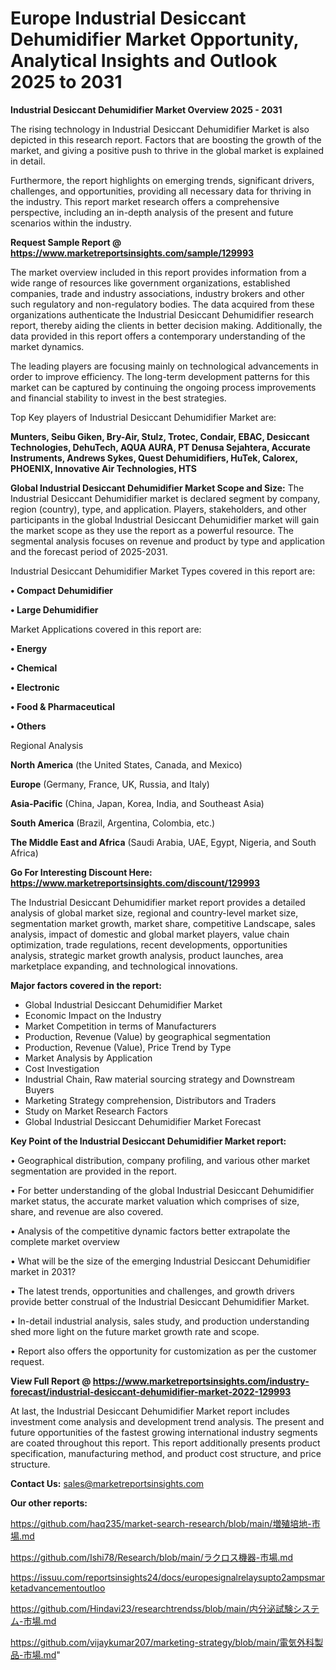 # Europe Industrial Desiccant Dehumidifier Market Opportunity, Analytical Insights and Outlook 2025 to 2031

<Strong> Industrial Desiccant Dehumidifier Market Overview 2025 - 2031</strong>

The rising technology in Industrial Desiccant Dehumidifier Market is also depicted in this research report. Factors that are boosting the growth of the market, and giving a positive push to thrive in the global market is explained in detail.

Furthermore, the report highlights on emerging trends, significant drivers, challenges, and opportunities, providing all necessary data for thriving in the industry. This report market research offers a comprehensive perspective, including an in-depth analysis of the present and future scenarios within the industry.

<strong>Request Sample Report @ <a href=https://www.marketreportsinsights.com/sample/129993>https://www.marketreportsinsights.com/sample/129993</a></strong>

The market overview included in this report provides information from a wide range of resources like government organizations, established companies, trade and industry associations, industry brokers and other such regulatory and non-regulatory bodies. The data acquired from these organizations authenticate the Industrial Desiccant Dehumidifier research report, thereby aiding the clients in better decision making. Additionally, the data provided in this report offers a contemporary understanding of the market dynamics.

The leading players are focusing mainly on technological advancements in order to improve efficiency. The long-term development patterns for this market can be captured by continuing the ongoing process improvements and financial stability to invest in the best strategies.

Top Key players of Industrial Desiccant Dehumidifier Market are:

<strong>Munters, Seibu Giken, Bry-Air, Stulz, Trotec, Condair, EBAC, Desiccant Technologies, DehuTech, AQUA AURA, PT Denusa Sejahtera, Accurate Instruments, Andrews Sykes, Quest Dehumidifiers, HuTek, Calorex, PHOENIX, Innovative Air Technologies, HTS</strong>

<strong><b>Global Industrial Desiccant Dehumidifier Market Scope and Size:</b></strong>
The Industrial Desiccant Dehumidifier market is declared segment by company, region (country), type, and application. Players, stakeholders, and other participants in the global Industrial Desiccant Dehumidifier market will gain the market scope as they use the report as a powerful resource. The segmental analysis focuses on revenue and product by type and application and the forecast period of 2025-2031.

Industrial Desiccant Dehumidifier Market Types covered in this report are:

<strong>• Compact Dehumidifier

• Large Dehumidifier</strong>

Market Applications covered in this report are:

<strong>• Energy

• Chemical

• Electronic

• Food & Pharmaceutical

• Others</strong> 

Regional Analysis

<strong>North America</strong> (the United States, Canada, and Mexico)

<strong>Europe</strong> (Germany, France, UK, Russia, and Italy)

<strong>Asia-Pacific</strong> (China, Japan, Korea, India, and Southeast Asia)

<strong>South America</strong> (Brazil, Argentina, Colombia, etc.)

<strong>The Middle East and Africa</strong> (Saudi Arabia, UAE, Egypt, Nigeria, and South Africa)

<strong>Go For Interesting Discount Here: <a href=https://www.marketreportsinsights.com/discount/129993>https://www.marketreportsinsights.com/discount/129993</a></strong>

The Industrial Desiccant Dehumidifier market report provides a detailed analysis of global market size, regional and country-level market size, segmentation market growth, market share, competitive Landscape, sales analysis, impact of domestic and global market players, value chain optimization, trade regulations, recent developments, opportunities analysis, strategic market growth analysis, product launches, area marketplace expanding, and technological innovations.

<strong><b>Major factors covered in the report:</b></strong>
<ul>
  <li>Global Industrial Desiccant Dehumidifier Market </li>
  <li>Economic Impact on the Industry</li>
  <li>Market Competition in terms of Manufacturers</li>
  <li>Production, Revenue (Value) by geographical segmentation</li>
  <li>Production, Revenue (Value), Price Trend by Type</li>
  <li>Market Analysis by Application</li>
  <li>Cost Investigation</li>
  <li>Industrial Chain, Raw material sourcing strategy and Downstream Buyers</li>
  <li>Marketing Strategy comprehension, Distributors and Traders</li>
  <li>Study on Market Research Factors</li>
  <li>Global Industrial Desiccant Dehumidifier Market Forecast</li>
</ul>

<strong><b>Key Point of the Industrial Desiccant Dehumidifier Market report:</b></strong>

• Geographical distribution, company profiling, and various other market segmentation are provided in the report.

• For better understanding of the global Industrial Desiccant Dehumidifier market status, the accurate market valuation which comprises of size, share, and revenue are also covered.

• Analysis of the competitive dynamic factors better extrapolate the complete market overview

• What will be the size of the emerging Industrial Desiccant Dehumidifier market in 2031?

• The latest trends, opportunities and challenges, and growth drivers provide better construal of the Industrial Desiccant Dehumidifier Market.

• In-detail industrial analysis, sales study, and production understanding shed more light on the future market growth rate and scope.

• Report also offers the opportunity for customization as per the customer request.

<strong><b>View Full Report @ <a href=https://www.marketreportsinsights.com/industry-forecast/industrial-desiccant-dehumidifier-market-2022-129993>https://www.marketreportsinsights.com/industry-forecast/industrial-desiccant-dehumidifier-market-2022-129993</a></b></strong>


At last, the Industrial Desiccant Dehumidifier Market report includes investment come analysis and development trend analysis. The present and future opportunities of the fastest growing international industry segments are coated throughout this report. This report additionally presents product specification, manufacturing method, and product cost structure, and price structure.

<strong>Contact Us:</strong>
sales@marketreportsinsights.com

<strong>Our other reports:</strong>

<a href=https://github.com/haq235/market-search-research/blob/main/増殖培地-市場.md>https://github.com/haq235/market-search-research/blob/main/増殖培地-市場.md</a>

<a href=https://github.com/Ishi78/Research/blob/main/ラクロス機器-市場.md>https://github.com/Ishi78/Research/blob/main/ラクロス機器-市場.md</a>

<a href=https://issuu.com/reportsinsights24/docs/europesignalrelaysupto2ampsmarketadvancementoutloo>https://issuu.com/reportsinsights24/docs/europesignalrelaysupto2ampsmarketadvancementoutloo</a>

<a href=https://github.com/Hindavi23/researchtrendss/blob/main/内分泌試験システム-市場.md>https://github.com/Hindavi23/researchtrendss/blob/main/内分泌試験システム-市場.md</a>

<a href=https://github.com/vijaykumar207/marketing-strategy/blob/main/電気外科製品-市場.md>https://github.com/vijaykumar207/marketing-strategy/blob/main/電気外科製品-市場.md</a>"

